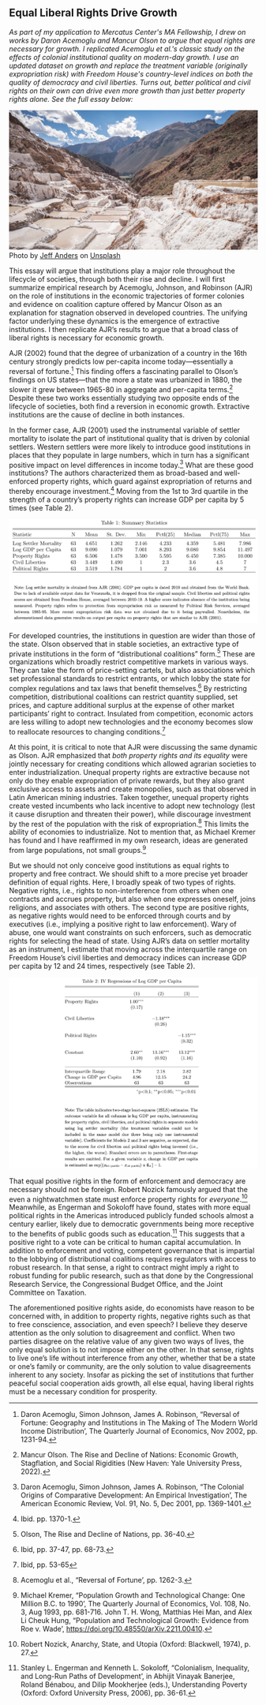 ## Equal Liberal Rights Drive Growth

*As part of my application to Mercatus Center's MA Fellowship, I drew on works by Daron Acemoglu and Mancur Olson to argue that equal rights are necessary for growth. I replicated Acemoglu et al.'s classic study on the effects of colonial institutional quality on modern-day growth. I use an updated dataset on growth and replace the treatment variable (originally expropriation risk) with Freedom House's country-level indices on both the quality of democracy and civil liberties. Turns out, better political and civil rights on their own can drive even more growth than just better property rights alone. See the full essay below:*

<img src="images/thumbnail_ajr_1.jpg"/>
Photo by <a href="https://unsplash.com/@jeffand?utm_source=unsplash&utm_medium=referral&utm_content=creditCopyText">Jeff Anders</a> on <a href="https://unsplash.com/photos/C3nd17u38kg?utm_source=unsplash&utm_medium=referral&utm_content=creditCopyText">Unsplash</a>
 
This essay will argue that institutions play a major role throughout the lifecycle of societies, through both their rise and decline. I will first summarize empirical research by Acemoglu, Johnson, and Robinson (AJR) on the role of institutions in the economic trajectories of former colonies and evidence on coalition capture offered by Mancur Olson as an explanation for stagnation observed in developed countries. The unifying factor underlying these dynamics is the emergence of extractive institutions. I then replicate AJR’s results to argue that a broad class of liberal rights is necessary for economic growth. 

AJR (2002) found that the degree of urbanization of a country in the 16th century strongly predicts low per-capita income today—essentially a reversal of fortune.[^1]  This finding offers a fascinating parallel to Olson’s findings on US states—that the more a state was urbanized in 1880, the slower it grew between 1965-80 in aggregate and per-capita terms.[^2]  Despite these two works essentially studying two opposite ends of the lifecycle of societies, both find a reversion in economic growth. Extractive institutions are the cause of decline in both instances. 

In the former case, AJR (2001) used the instrumental variable of settler mortality to isolate the part of institutional quality that is driven by colonial settlers. Western settlers were more likely to introduce good institutions in places that they populate in large numbers, which in turn has a significant positive impact on level differences in income today.[^3] What are these good institutions? The authors characterized them as broad-based and well-enforced property rights, which guard against expropriation of returns and thereby encourage investment.[^4] Moving from the 1st to 3rd quartile in the strength of a country’s property rights can increase GDP per capita by 5 times (see Table 2).

<img src="images/thumbnail_ajr_table_1.png?raw=true"/>

For developed countries, the institutions in question are wider than those of the state. Olson observed that in stable societies, an extractive type of private institutions in the form of “distributional coalitions” form.[^5] These are organizations which broadly restrict competitive markets in various ways. They can take the form of price-setting cartels, but also associations which set professional standards to restrict entrants, or which lobby the state for complex regulations and tax laws that benefit themselves.[^6] By restricting competition, distributional coalitions can restrict quantity supplied, set prices, and capture additional surplus at the expense of other market participants’ right to contract. Insulated from competition, economic actors are less willing to adopt new technologies and the economy becomes slow to reallocate resources to changing conditions.[^7]

At this point, it is critical to note that AJR were discussing the same dynamic as Olson. AJR emphasized that *both property rights and its equality* were jointly necessary for creating conditions which allowed agrarian societies to enter industrialization. Unequal property rights are extractive because not only do they enable expropriation of private rewards, but they also grant exclusive access to assets and create monopolies, such as that observed in Latin American mining industries. Taken together, unequal property rights create vested incumbents who lack incentive to adopt new technology (lest it cause disruption and threaten their power), while discourage investment by the rest of the population with the risk of expropriation.[^8]  This limits the ability of economies to industrialize. Not to mention that, as Michael Kremer has found and I have reaffirmed in my own research, ideas are generated from large populations, not small groups.[^9]

But we should not only conceive good institutions as equal rights to property and free contract. We should shift to a more precise yet broader definition of equal rights. Here, I broadly speak of two types of rights. Negative rights, i.e., rights to non-interference from others when one contracts and accrues property, but also when one expresses oneself, joins religions, and associates with others. The second type are positive rights, as negative rights would need to be enforced through courts and by executives (i.e., implying a positive right to law enforcement). Wary of abuse, one would want constraints on such enforcers, such as democratic rights for selecting the head of state. Using AJR’s data on settler mortality as an instrument, I estimate that moving across the interquartile range on Freedom House’s civil liberties and democracy indices can increase GDP per capita by 12 and 24 times, respectively (see Table 2). 

<img src="images/thumbnail_ajr_table_2.png?raw=true"/>

That equal positive rights in the form of enforcement and democracy are necessary should not be foreign. Robert Nozick famously argued that the even a nightwatchmen state must enforce property rights for *everyone*.[^10]  Meanwhile, as Engerman and Sokoloff have found, states with more equal political rights in the Americas introduced publicly funded schools almost a century earlier, likely due to democratic governments being more receptive to the benefits of public goods such as education.[^11] This suggests that a positive right to a vote can be critical to human capital accumulation. In addition to enforcement and voting, competent governance that is impartial to the lobbying of distributional coalitions requires regulators with access to robust research. In that sense, a right to contract might imply a right to robust funding for public research, such as that done by the Congressional Research Service, the Congressional Budget Office, and the Joint Committee on Taxation.

The aforementioned positive rights aside, do economists have reason to be concerned with, in addition to property rights, negative rights such as that to free conscience, association, and even speech? I believe they deserve attention as the only solution to disagreement and conflict. When two parties disagree on the relative value of any given two ways of lives, the only equal solution is to not impose either on the other. In that sense, rights to live one’s life without interference from any other, whether that be a state or one’s family or community, are the only solution to value disagreements inherent to any society. Insofar as picking the set of institutions that further peaceful social cooperation aids growth, all else equal, having liberal rights must be a necessary condition for prosperity.

[^1]: Daron Acemoglu, Simon Johnson, James A. Robinson, “Reversal of Fortune: Geography and Institutions in The Making of The Modern World Income Distribution’, The Quarterly Journal of Economics, Nov 2002, pp. 1231-94.

[^2]: Mancur Olson. The Rise and Decline of Nations: Economic Growth, Stagflation, and Social Rigidities (New Haven: Yale University Press, 2022).

[^3]: Daron Acemoglu, Simon Johnson, James A. Robinson, “The Colonial Origins of Comparative Development: An Empirical Investigation’, The American Economic Review, Vol. 91, No. 5, Dec 2001, pp. 1369-1401.

[^4]: Ibid. pp. 1370-1.

[^5]: Olson, The Rise and Decline of Nations, pp. 36-40. 

[^6]: Ibid, pp. 37-47, pp. 68-73.

[^7]: Ibid, pp. 53-65

[^8]: Acemoglu et al., “Reversal of Fortune’, pp. 1262-3.

[^9]: Michael Kremer, “Population Growth and Technological Change: One Million B.C. to 1990’, The Quarterly Journal of Economics, Vol. 108, No. 3, Aug 1993, pp. 681-716. John T. H. Wong, Matthias Hei Man, and Alex Li Cheuk Hung, “Population and Technological Growth: Evidence from Roe v. Wade’, https://doi.org/10.48550/arXiv.2211.00410.

[^10]: Robert Nozick, Anarchy, State, and Utopia (Oxford: Blackwell, 1974), p. 27.

[^11]: Stanley L. Engerman and Kenneth L. Sokoloff, “Colonialism, Inequality, and Long-Run Paths of Development’, in Abhijit Vinayak Banerjee, Roland Bénabou, and Dilip Mookherjee (eds.), Understanding Poverty (Oxford: Oxford University Press, 2006), pp. 36-61.
